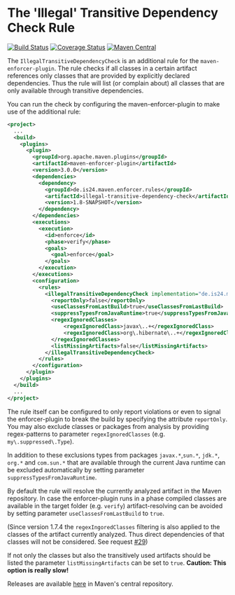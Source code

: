The 'Illegal' Transitive Dependency Check Rule
==============================================

[![Build Status](https://travis-ci.org/ImmobilienScout24/illegal-transitive-dependency-check.svg?branch=master)](https://travis-ci.org/ImmobilienScout24/illegal-transitive-dependency-check)
[![Coverage Status](https://img.shields.io/coveralls/ImmobilienScout24/illegal-transitive-dependency-check.svg?branch=master)](https://coveralls.io/r/ImmobilienScout24/illegal-transitive-dependency-check)
[![Maven Central](https://maven-badges.herokuapp.com/maven-central/de.is24.maven.enforcer.rules/illegal-transitive-dependency-check/badge.svg)](https://maven-badges.herokuapp.com/maven-central/de.is24.maven.enforcer.rules/illegal-transitive-dependency-check/)

The `IllegalTransitiveDependencyCheck` is an additional rule for the `maven-enforcer-plugin`. The rule checks if
all classes in a certain artifact references only classes that are provided by explicitly declared dependencies.
Thus the rule will list (or complain about) all classes that are only available through transitive dependencies.

You can run the check by configuring the maven-enforcer-plugin to make use of the additional rule:

```xml
<project>
  ...
  <build>
    <plugins>
      <plugin>
        <groupId>org.apache.maven.plugins</groupId>
        <artifactId>maven-enforcer-plugin</artifactId>
        <version>3.0.0</version>
        <dependencies>
          <dependency>
            <groupId>de.is24.maven.enforcer.rules</groupId>
            <artifactId>illegal-transitive-dependency-check</artifactId>
            <version>1.8-SNAPSHOT</version>
          </dependency>
        </dependencies>
        <executions>
          <execution>
            <id>enforce</id>
            <phase>verify</phase>
            <goals>
              <goal>enforce</goal>
            </goals>
          </execution>
        </executions>
        <configuration>
          <rules>
            <illegalTransitiveDependencyCheck implementation="de.is24.maven.enforcer.rules.IllegalTransitiveDependencyCheck">
              <reportOnly>false</reportOnly>
              <useClassesFromLastBuild>true</useClassesFromLastBuild>
              <suppressTypesFromJavaRuntime>true</suppressTypesFromJavaRuntime>
              <regexIgnoredClasses>
                  <regexIgnoredClass>javax\..+</regexIgnoredClass>
                  <regexIgnoredClass>org\.hibernate\..+</regexIgnoredClass>
              </regexIgnoredClasses>
              <listMissingArtifacts>false</listMissingArtifacts>
            </illegalTransitiveDependencyCheck>
          </rules>
        </configuration>
      </plugin>
    </plugins>
  </build>
  ...
</project>
```

The rule itself can be configured to only report violations or even to signal the enforcer-plugin to break the build by
specifying the attribute `reportOnly`. You may also exclude classes or packages from analysis by providing
regex-patterns to parameter `regexIgnoredClasses` (e.g. `my\.suppressed\.Type`).

In addition to these exclusions types from packages `javax.*`,`sun.*`, `jdk.*`, `org.*` and `com.sun.*` that are available through the current
Java runtime can be excluded automatically by setting parameter `suppressTypesFromJavaRuntime`.

By default the rule will resolve the currently analyzed artifact in the Maven repository. In case the enforcer-plugin
runs in a phase compiled classes are available in the target folder (e.g. `verify`) artifact-resolving can be avoided
by setting parameter `useClassesFromLastBuild` to `true`.

(Since version 1.7.4 the `regexIngoredClasses` filtering is also applied to the classes of the artifact currently
analyzed. Thus direct dependencies of that classes will not be considered. See request [#29](https://github.com/ImmobilienScout24/illegal-transitive-dependency-check/issues/29))

If not only the classes but also the transitively used artifacts should be listed the parameter `listMissingArtifacts`
 can be set to `true`. **Caution: This option is really slow!**

Releases are available [here](http://repo1.maven.org/maven2/de/is24/maven/enforcer/rules/illegal-transitive-dependency-check/) in Maven's central repository.

